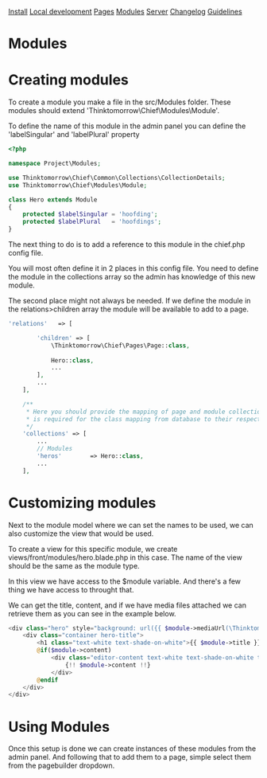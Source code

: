 [Install](../index.md)
[Local development](../chief-development.md)
[Pages](pages/index.md)
[Modules](index.md)
[Server](../server.md)
[Changelog](../CHANGELOG.md)
[Guidelines](../GUIDELINES.md)
# Modules

# Creating modules
To create a module you make a file in the src/Modules folder.
These modules should extend 'Thinktomorrow\Chief\Modules\Module'.

To define the name of this module in the admin panel you can define the 'labelSingular' and 'labelPlural' property

```php
<?php

namespace Project\Modules;

use Thinktomorrow\Chief\Common\Collections\CollectionDetails;
use Thinktomorrow\Chief\Modules\Module;

class Hero extends Module
{
    protected $labelSingular = 'hoofding';
    protected $labelPlural   = 'hoofdings';
}
```

The next thing to do is to add a reference to this module in the chief.php config file.

You will most often define it in 2 places in this config file.
You need to define the module in the collections array so the admin has knowledge of this new module.

The second place might not always be needed. If we define the module in the relations>children array
the module will be available to add to a page.

```php
'relations'   => [

        'children' => [
            \Thinktomorrow\Chief\Pages\Page::class,
            
            Hero::class,
            ...
        ],
        ...
    ],

    /**
     * Here you should provide the mapping of page and module collections. This
     * is required for the class mapping from database to their respective classes.
     */
    'collections' => [
        ...
        // Modules
        'heros'        => Hero::class,
        ...
    ],
```

# Customizing modules
Next to the module model where we can set the names to be used, we can also customize the view that would be used.

To create a view for this specific module, we create views/front/modules/hero.blade.php in this case.
The name of the view should be the same as the module type.

In this view we have access to the $module variable.
And there's a few thing we have access to throught that.

We can get the title, content, and if we have media files attached we can retrieve them as you can see in the example below.

```php
<div class="hero" style="background: url({{ $module->mediaUrl(\Thinktomorrow\Chief\Media\MediaType::BACKGROUND) }}) no-repeat; background-size:cover; background-position:center;">
    <div class="container hero-title">
        <h1 class="text-white text-shade-on-white">{{ $module->title }}</h1>
        @if($module->content)
            <div class="editor-content text-white text-shade-on-white text-2xl">
                {!! $module->content !!}
            </div>
        @endif
    </div>
</div>
```

# Using Modules
Once this setup is done we can create instances of these modules from the admin panel.
And following that to add them to a page, simple select them from the pagebuilder dropdown.